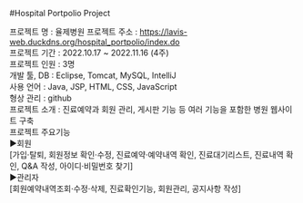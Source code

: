 #Hospital Portpolio Project

프로젝트 명 : 율제병원
프로젝트 주소 : https://lavis-web.duckdns.org/hospital_portpolio/index.do<br/>
프로젝트 기간 : 2022.10.17 ~ 2022.11.16 (4주)<br/>
프로젝트 인원 : 3명<br/>
개발 툴, DB : Eclipse, Tomcat, MySQL, IntelliJ<br/>
사용 언어 : Java, JSP, HTML, CSS, JavaScript<br/>
형상 관리 : github<br/>
프로젝트 소개 : 진료예약과 회원 관리, 게시판 기능 등 여러 기능을 포함한 병원 웹사이트 구축<br/>
프로젝트 주요기능<br/>
▶회원<br/>
 [가입·탈퇴, 회원정보 확인·수정, 진료예약·예약내역 확인, 진료대기리스트, 진료내역 확인, Q&A 작성, 아이디·비밀번호 찾기]<br/>
▶관리자<br/>
 [회원예약내역조회·수정·삭제, 진료확인기능, 회원관리, 공지사항 작성]